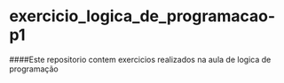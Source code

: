 # exercicio_logica_de_programacao-p1

####Este repositorio contem exercicios realizados na aula de logica de programação
